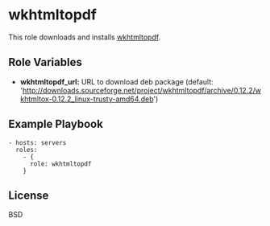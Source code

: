 wkhtmltopdf
===========

This role downloads and installs [wkhtmltopdf](http://wkhtmltopdf.org/).

Role Variables
--------------

* **wkhtmltopdf_url:** URL to download deb package (default: 'http://downloads.sourceforge.net/project/wkhtmltopdf/archive/0.12.2/wkhtmltox-0.12.2_linux-trusty-amd64.deb')

Example Playbook
----------------

    - hosts: servers
      roles:
        - { 
          role: wkhtmltopdf
        }

License
-------

BSD
